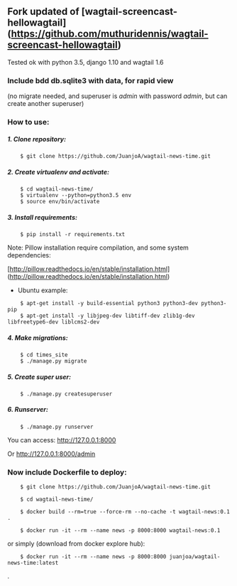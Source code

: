 ## Fork updated of [wagtail-screencast-hellowagtail] (https://github.com/muthuridennis/wagtail-screencast-hellowagtail)

Tested ok with python 3.5, django 1.10 and wagtail 1.6

### Include bdd db.sqlite3 with data, for rapid view
(no migrate needed, and superuser is *admin* with password *admin*, but can create another superuser)

### How to use:


##### 1. Clone repository:

```
    $ git clone https://github.com/JuanjoA/wagtail-news-time.git
```

##### 2. Create virtualenv and activate:
```
    $ cd wagtail-news-time/
    $ virtualenv --python=python3.5 env
    $ source env/bin/activate
```


##### 3. Install requirements:

```
    $ pip install -r requirements.txt
```
Note: Pillow installation require compilation, and some system dependencies:

[http://pillow.readthedocs.io/en/stable/installation.html] (http://pillow.readthedocs.io/en/stable/installation.html)

* Ubuntu example:
```
    $ apt-get install -y build-essential python3 python3-dev python3-pip
    $ apt-get install -y libjpeg-dev libtiff-dev zlib1g-dev libfreetype6-dev liblcms2-dev
```

##### 4. Make migrations:

```
    $ cd times_site
    $ ./manage.py migrate
```

##### 5. Create super user:

```
    $ ./manage.py createsuperuser
```

##### 6. Runserver:

```
    $ ./manage.py runserver
```

You can access:  http://127.0.0.1:8000

Or http://127.0.0.1:8000/admin



### Now include Dockerfile to deploy:

```
    $ git clone https://github.com/JuanjoA/wagtail-news-time.git

    $ cd wagtail-news-time/

    $ docker build --rm=true --force-rm --no-cache -t wagtail-news:0.1 .

    $ docker run -it --rm --name news -p 8000:8000 wagtail-news:0.1

```

or simply (download from docker explore hub):

```
    $ docker run -it --rm --name news -p 8000:8000 juanjoa/wagtail-news-time:latest

```

.